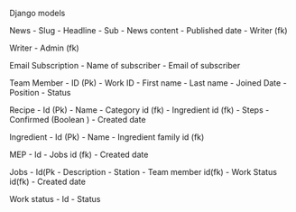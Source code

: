 
Django models

News
	- Slug 
	- Headline
	- Sub
	- News content
	- Published date 
	- Writer (fk)

Writer
	- Admin (fk)

Email Subscription 
	- Name of subscriber
	- Email of subscriber

Team Member
	- ID (Pk) 
	- Work ID
	- First name
	- Last name 
	- Joined Date
	- Position 
	- Status

Recipe
	- Id (Pk)
	- Name 
	- Category id (fk)
	- Ingredient id (fk)
	- Steps
	- Confirmed (Boolean )
	- Created date

Ingredient 
	- Id (Pk)
	- Name 
	- Ingredient family id (fk)

MEP
	- Id 
	- Jobs id (fk)
	- Created date

Jobs
	- Id(Pk
	- Description 
	- Station 
	- Team member id(fk)
	- Work Status id(fk)
	- Created date

Work status
	- Id
	- Status


	
	

